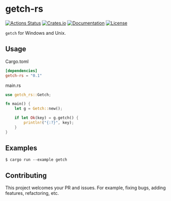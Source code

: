 # getch-rs

[![Actions Status](https://github.com/kumavale/getch-rs/workflows/CI/badge.svg)](https://github.com/kumavale/getch-rs/actions)
[![Crates.io](https://img.shields.io/crates/v/getch-rs.svg)](https://crates.io/crates/getch-rs)
[![Documentation](https://docs.rs/getch-rs/badge.svg)](https://docs.rs/getch-rs/)
[![License](https://img.shields.io/badge/license-MIT-blue.svg?style=flat)](LICENSE)

`getch` for Windows and Unix.

## Usage

Cargo.toml

```toml
[dependencies]
getch-rs = "0.1"
```

main.rs

```rust
use getch_rs::Getch;

fn main() {
    let g = Getch::new();

    if let Ok(key) = g.getch() {
        println!("{:?}", key);
    }
}
```

## Examples

```
$ cargo run --example getch
```

## Contributing

This project welcomes your PR and issues. For example, fixing bugs, adding features, refactoring, etc.
